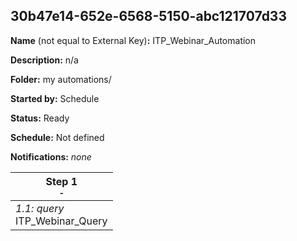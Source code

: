 ## 30b47e14-652e-6568-5150-abc121707d33

**Name** (not equal to External Key)**:** ITP_Webinar_Automation

**Description:** n/a

**Folder:** my automations/

**Started by:** Schedule

**Status:** Ready

**Schedule:** Not defined

**Notifications:** _none_


| Step 1<br>_<small>-</small>_ |
| --- |
| _1.1: query_<br>ITP_Webinar_Query |
